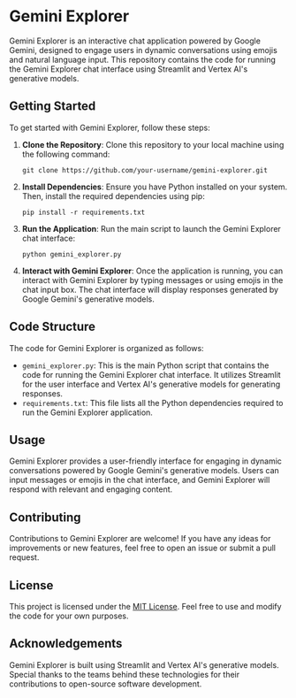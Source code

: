 # Gemini Explorer

Gemini Explorer is an interactive chat application powered by Google Gemini, designed to engage users in dynamic conversations using emojis and natural language input. This repository contains the code for running the Gemini Explorer chat interface using Streamlit and Vertex AI's generative models.

## Getting Started

To get started with Gemini Explorer, follow these steps:

1. **Clone the Repository**: Clone this repository to your local machine using the following command:
    ```
    git clone https://github.com/your-username/gemini-explorer.git
    ```

2. **Install Dependencies**: Ensure you have Python installed on your system. Then, install the required dependencies using pip:
    ```
    pip install -r requirements.txt
    ```

3. **Run the Application**: Run the main script to launch the Gemini Explorer chat interface:
    ```
    python gemini_explorer.py
    ```

4. **Interact with Gemini Explorer**: Once the application is running, you can interact with Gemini Explorer by typing messages or using emojis in the chat input box. The chat interface will display responses generated by Google Gemini's generative models.

## Code Structure

The code for Gemini Explorer is organized as follows:

- `gemini_explorer.py`: This is the main Python script that contains the code for running the Gemini Explorer chat interface. It utilizes Streamlit for the user interface and Vertex AI's generative models for generating responses.
- `requirements.txt`: This file lists all the Python dependencies required to run the Gemini Explorer application.

## Usage

Gemini Explorer provides a user-friendly interface for engaging in dynamic conversations powered by Google Gemini's generative models. Users can input messages or emojis in the chat interface, and Gemini Explorer will respond with relevant and engaging content.

## Contributing

Contributions to Gemini Explorer are welcome! If you have any ideas for improvements or new features, feel free to open an issue or submit a pull request. 

## License

This project is licensed under the [MIT License](LICENSE). Feel free to use and modify the code for your own purposes.

## Acknowledgements

Gemini Explorer is built using Streamlit and Vertex AI's generative models. Special thanks to the teams behind these technologies for their contributions to open-source software development.
